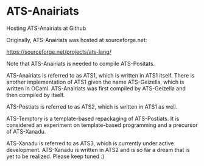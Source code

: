 # ATS-Anairiats
Hosting ATS-Anairiats at Github

Originally, ATS-Anairiats was hosted at
sourceforge.net:

https://sourceforge.net/projects/ats-lang/

Note that ATS-Anairiats is needed to compile ATS-Positats.
  
ATS-Anairiats is referred to as ATS1, which is written in ATS1
itself. There is another implementation of ATS1 given the name
ATS-Geizella, which is written in OCaml. ATS-Anairiats was first
compiled by ATS-Geizella and then compiled by itself.

ATS-Postiats is referred to as ATS2, which is written in ATS1
as well.

ATS-Temptory is a template-based repackaging of ATS-Postiats.
It is considered an experiment on template-based programming
and a precursor of ATS-Xanadu.

ATS-Xanadu is referred to as ATS3, which is currently under
active development. ATS-Xanadu is written in ATS2 and is so far
a dream that is yet to be realized. Please keep tuned :)
